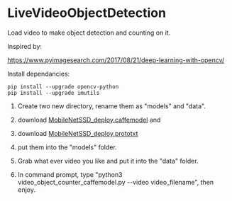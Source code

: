 # LiveVideoObjectDetection
Load video to make object detection and counting on it.

Inspired by: 

https://www.pyimagesearch.com/2017/08/21/deep-learning-with-opencv/

Install dependancies: 
```
pip install --upgrade opencv-python
pip install --upgrade imutils
```

1. Create two new directory, rename them as "models" and "data". 

2. download [MobileNetSSD_deploy.caffemodel](https://github.com/C-Aniruddh/realtime_object_recognition/raw/master/MobileNetSSD_deploy.caffemodel) and    

3. download [MobileNetSSD_deploy.prototxt](https://raw.githubusercontent.com/chuanqi305/MobileNet-SSD/master/voc/MobileNetSSD_deploy.prototxt) 

4. put them into the "models" folder. 

5. Grab what ever video you like and put it into the "data" folder. 

6. In command prompt, type "python3 video_object_counter_caffemodel.py --video video_filename", then enjoy. 
